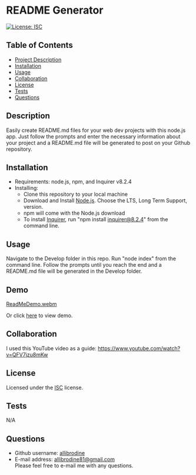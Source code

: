 
  # README Generator

  [![License: ISC](https://img.shields.io/badge/License-ISC-blue.svg)](https://opensource.org/licenses/ISC)

  ## Table of Contents
  * [Project Description](#description)
  * [Installation](#installation)
  * [Usage](#usage)
  * [Collaboration](#collaboration)
  * [License](#license)
  * [Tests](#tests)
  * [Questions](#questions)
  
  ## Description
  Easily create README.md files for your web dev projects with this node.js app. Just follow the prompts and enter the necessary information about your project and a README.md file will be generated to post on your Github repository.

  ## Installation
  * Requirements: node.js, npm, and Inquirer v8.2.4 
  * Installing:
    * Clone this repository to your local machine
    * Download and Install <a href = "https://coding-boot-camp.github.io/full-stack/nodejs/how-to-install-nodejs">Node.js</a>. Choose the LTS, Long Term Support, version.  
    * npm will come with the Node.js download
    * To install <a href="https://www.npmjs.com/package/inquirer/v/8.2.4">Inquirer</a>, run "npm install inquirer@8.2.4" from the command line.

  ## Usage
  Navigate to the Develop folder in this repo. Run "node index" from the command line. Follow the prompts until you reach the end and a README.md file will be generated in the Develop folder.

  ## Demo

  <!--<iframe src="https://drive.google.com/file/d/1css0p7dFVeBUAFM8sJnshhntptKmyvfN/preview" width="320" height="240"></iframe>-->

  [ReadMeDemo.webm](https://user-images.githubusercontent.com/105396175/181377818-876a76f9-cd27-4d61-b896-a81f9c83552e.webm)

  Or click <a href = https://watch.screencastify.com/v/I3IpAoPwcaxYOmSzzlki>here</a> to view demo. 

  ## Collaboration
  I used this YouTube video as a guide: https://www.youtube.com/watch?v=QFV7jzu8mKw

  ## License
  Licensed under the <a href='https://opensource.org/licenses/ISC'>ISC</a> license.

  ## Tests
  N/A

  ## Questions
  * Github username: <a href='https://github.com/allibrodine'>allibrodine</a>
  * E-mail address: allibrodine81@gmail.com </br>
    Please feel free to e-mail me with any questions.
